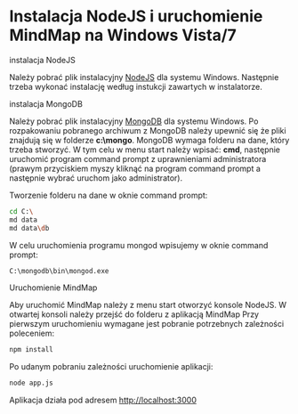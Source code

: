 <h1> Instalacja NodeJS i uruchomienie MindMap na Windows Vista/7 </h1>

instalacja NodeJS

Należy pobrać plik instalacyjny [NodeJS](http://nodejs.org/download/ "NodeJS") dla systemu Windows.
Następnie trzeba wykonać instalację według instukcji zawartych w instalatorze.

instalacja MongoDB

Należy pobrać plik instalacyjny [MongoDB](http://www.mongodb.org/downloads "MongoDB") dla systemu Windows. 
Po rozpakowaniu pobranego archiwum z MongoDB należy upewnić się że pliki znajdują się w folderze <strong>c:\mongo</strong>.
MongoDB wymaga folderu na dane, który trzeba stworzyć. W tym celu w menu start należy wpisać: <strong>cmd</strong>, następnie uruchomić program command prompt z uprawnieniami administratora 
(prawym przyciskiem myszy kliknąć na program command prompt a następnie wybrać uruchom jako administrator).

Tworzenie folderu na dane w oknie command prompt:
```sh
cd C:\
md data
md data\db
```

W celu uruchomienia programu mongod wpisujemy w oknie command prompt:
```sh
C:\mongodb\bin\mongod.exe
```
Uruchomienie MindMap

Aby uruchomić MindMap należy z menu start otworzyć konsole NodeJS. 
W otwartej konsoli należy przejść do folderu z aplikacją MindMap
Przy pierwszym uruchomieniu wymagane jest pobranie potrzebnych zależności poleceniem:

```sh
npm install
```
Po udanym pobraniu zależności uruchomienie aplikacji:

```sh
node app.js
```

Aplikacja działa pod adresem [http://localhost:3000](http://localhost:3000)

